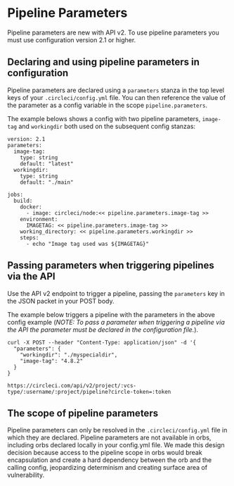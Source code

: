 # Pipeline Parameters

Pipeline parameters are new with API v2. To use pipeline parameters you must use configuration version 2.1 or higher.

## Declaring and using pipeline parameters in configuration

Pipeline parameters are declared using a `parameters` stanza in the top level  keys of your `.circleci/config.yml` file. You can then reference the value of the parameter as a config variable in the scope `pipeline.parameters`. 

The example belows shows a config with two pipeline parameters, `image-tag` and `workingdir` both used on the subsequent config stanzas:

```
version: 2.1
parameters:
  image-tag:
    type: string
    default: "latest"
  workingdir:
    type: string
    default: "./main"

jobs:
  build:
    docker:
      - image: circleci/node:<< pipeline.parameters.image-tag >>
    environment:
      IMAGETAG: << pipeline.parameters.image-tag >>
    working_directory: << pipeline.parameters.workingdir >>
    steps:
      - echo "Image tag used was ${IMAGETAG}"
```


## Passing parameters when triggering pipelines via the API
Use the API v2 endpoint to trigger a pipeline, passing the `parameters` key in the JSON packet in your POST body.

The example below triggers a pipeline with the parameters in the above config example (_NOTE: To pass a parameter when triggering a pipeline via the API the parameter must be declared in the configuration file._).

```
curl -X POST --header "Content-Type: application/json" -d '{
  "parameters": {
    "workingdir": "./myspecialdir",
    "image-tag": "4.8.2"
  }
}

https://circleci.com/api/v2/project/:vcs-type/:username/:project/pipeline?circle-token=:token
```

## The scope of pipeline parameters
Pipeline parameters can only be resolved in the `.circleci/config.yml` file in which they are declared. Pipeline parameters are not available in orbs, including orbs declared locally in your config.yml file. We made this design decision because access to the pipeline scope in orbs would break encapsulation and create a hard dependency between the orb and the calling config, jeopardizing determinism and creating surface area of vulnerability.


